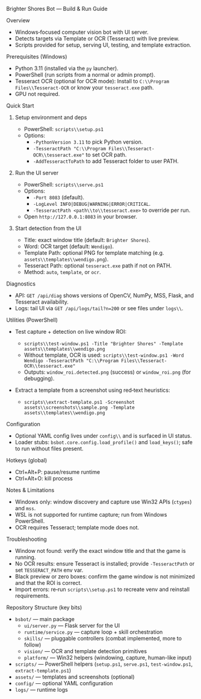 Brighter Shores Bot — Build & Run Guide

Overview
- Windows‑focused computer vision bot with UI server.
- Detects targets via Template or OCR (Tesseract) with live preview.
- Scripts provided for setup, serving UI, testing, and template extraction.

Prerequisites (Windows)
- Python 3.11 (installed via the `py` launcher).
- PowerShell (run scripts from a normal or admin prompt).
- Tesseract OCR (optional for OCR mode): Install to `C:\\Program Files\\Tesseract-OCR` or know your `tesseract.exe` path.
- GPU not required.

Quick Start
1) Setup environment and deps
   - PowerShell: `scripts\\setup.ps1`
   - Options:
     - `-PythonVersion 3.11` to pick Python version.
     - `-TesseractPath "C:\\Program Files\\Tesseract-OCR\\tesseract.exe"` to set OCR path.
     - `-AddTesseractToPath` to add Tesseract folder to user PATH.

2) Run the UI server
   - PowerShell: `scripts\\serve.ps1`
   - Options:
     - `-Port 8083` (default).
     - `-LogLevel INFO|DEBUG|WARNING|ERROR|CRITICAL`.
     - `-TesseractPath <path\\to\\tesseract.exe>` to override per run.
   - Open `http://127.0.0.1:8083` in your browser.

3) Start detection from the UI
   - Title: exact window title (default: `Brighter Shores`).
   - Word: OCR target (default: `Wendigo`).
   - Template Path: optional PNG for template matching (e.g. `assets\\templates\\wendigo.png`).
   - Tesseract Path: optional `tesseract.exe` path if not on PATH.
   - Method: `auto`, `template`, or `ocr`.

Diagnostics
- API: `GET /api/diag` shows versions of OpenCV, NumPy, MSS, Flask, and Tesseract availability.
- Logs: tail UI via `GET /api/logs/tail?n=200` or see files under `logs\\`.

Utilities (PowerShell)
- Test capture + detection on live window ROI:
  - `scripts\\test-window.ps1 -Title "Brighter Shores" -Template assets\\templates\\wendigo.png`
  - Without template, OCR is used: `scripts\\test-window.ps1 -Word Wendigo -TesseractPath "C:\\Program Files\\Tesseract-OCR\\tesseract.exe"`
  - Outputs: `window_roi.detected.png` (success) or `window_roi.png` (for debugging).

- Extract a template from a screenshot using red‑text heuristics:
  - `scripts\\extract-template.ps1 -Screenshot assets\\screenshots\\sample.png -Template assets\\templates\\wendigo.png`

Configuration
- Optional YAML config lives under `config\\` and is surfaced in UI status.
- Loader stubs: `bsbot.core.config.load_profile()` and `load_keys()`; safe to run without files present.

Hotkeys (global)
- Ctrl+Alt+P: pause/resume runtime
- Ctrl+Alt+O: kill process

Notes & Limitations
- Windows only: window discovery and capture use Win32 APIs (`ctypes`) and `mss`.
- WSL is not supported for runtime capture; run from Windows PowerShell.
- OCR requires Tesseract; template mode does not.

Troubleshooting
- Window not found: verify the exact window title and that the game is running.
- No OCR results: ensure Tesseract is installed; provide `-TesseractPath` or set `TESSERACT_PATH` env var.
- Black preview or zero boxes: confirm the game window is not minimized and that the ROI is correct.
- Import errors: re‑run `scripts\\setup.ps1` to recreate venv and reinstall requirements.

Repository Structure (key bits)
- `bsbot/` — main package
  - `ui/server.py` — Flask server for the UI
  - `runtime/service.py` — capture loop + skill orchestration
  - `skills/` — pluggable controllers (combat implemented, more to follow)
  - `vision/` — OCR and template detection primitives
  - `platform/` — Win32 helpers (windowing, capture, human-like input)
- `scripts/` — PowerShell helpers (`setup.ps1`, `serve.ps1`, `test-window.ps1`, `extract-template.ps1`)
- `assets/` — templates and screenshots (optional)
- `config/` — optional YAML configuration
- `logs/` — runtime logs
